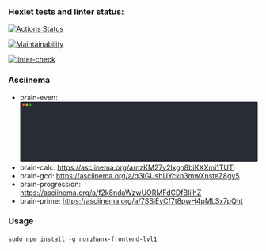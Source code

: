 ### Hexlet tests and linter status:
[![Actions Status](https://github.com/nwrzhan/frontend-project-lvl1/workflows/hexlet-check/badge.svg)](https://github.com/nwrzhan/frontend-project-lvl1/actions)

[![Maintainability](https://api.codeclimate.com/v1/badges/a99a88d28ad37a79dbf6/maintainability)](https://codeclimate.com/github/codeclimate/codeclimate/maintainability)

[![linter-check](https://github.com/nurzhanx/frontend-project-lvl1/actions/workflows/linter-check.yml/badge.svg?branch=main)](https://github.com/nurzhanx/frontend-project-lvl1/actions/workflows/linter-check.yml)

### Asciinema
* brain-even: 
[<img src="./asciinema/brain-even.svg">](https://asciinema.org/a/LNPalJ73b3a9AAzMtyp1EmQb5)
* brain-calc: https://asciinema.org/a/nzKM27y2lxgn8biKXXmi1TUTj
* brain-gcd:  https://asciinema.org/a/q3iGUshUYckn3mwXnsteZ8gy5
* brain-progression: https://asciinema.org/a/f2k8ndaWzwUORMFdCDfBlilhZ
* brain-prime: https://asciinema.org/a/7SSjEvCf7t8pwH4pMLSx7pQht

### Usage
```sudo npm install -g nurzhanx-frontend-lvl1```